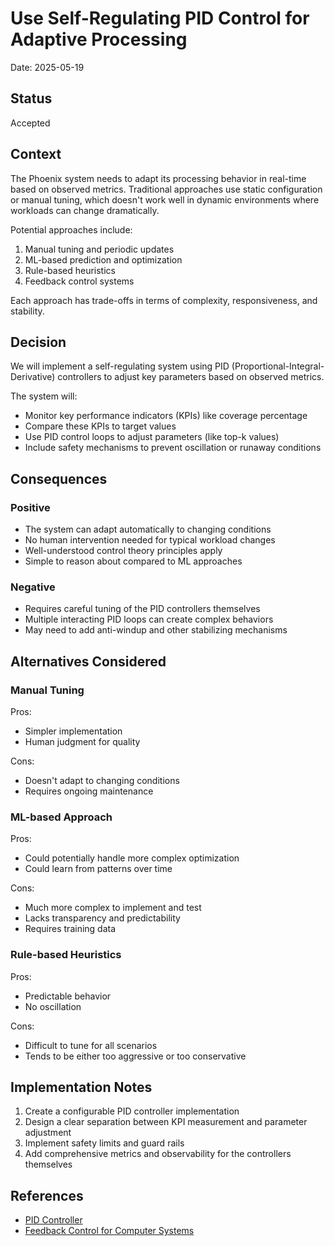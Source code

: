# Use Self-Regulating PID Control for Adaptive Processing

Date: 2025-05-19

## Status

Accepted

## Context

The Phoenix system needs to adapt its processing behavior in real-time based on observed metrics. Traditional approaches use static configuration or manual tuning, which doesn't work well in dynamic environments where workloads can change dramatically.

Potential approaches include:
1. Manual tuning and periodic updates
2. ML-based prediction and optimization
3. Rule-based heuristics
4. Feedback control systems

Each approach has trade-offs in terms of complexity, responsiveness, and stability.

## Decision

We will implement a self-regulating system using PID (Proportional-Integral-Derivative) controllers to adjust key parameters based on observed metrics.

The system will:
- Monitor key performance indicators (KPIs) like coverage percentage
- Compare these KPIs to target values
- Use PID control loops to adjust parameters (like top-k values)
- Include safety mechanisms to prevent oscillation or runaway conditions

## Consequences

### Positive

- The system can adapt automatically to changing conditions
- No human intervention needed for typical workload changes
- Well-understood control theory principles apply
- Simple to reason about compared to ML approaches

### Negative

- Requires careful tuning of the PID controllers themselves
- Multiple interacting PID loops can create complex behaviors
- May need to add anti-windup and other stabilizing mechanisms

## Alternatives Considered

### Manual Tuning

Pros:
- Simpler implementation
- Human judgment for quality

Cons:
- Doesn't adapt to changing conditions
- Requires ongoing maintenance

### ML-based Approach

Pros:
- Could potentially handle more complex optimization
- Could learn from patterns over time

Cons:
- Much more complex to implement and test
- Lacks transparency and predictability
- Requires training data

### Rule-based Heuristics

Pros:
- Predictable behavior
- No oscillation

Cons:
- Difficult to tune for all scenarios
- Tends to be either too aggressive or too conservative

## Implementation Notes

1. Create a configurable PID controller implementation
2. Design a clear separation between KPI measurement and parameter adjustment
3. Implement safety limits and guard rails
4. Add comprehensive metrics and observability for the controllers themselves

## References

- [PID Controller](https://en.wikipedia.org/wiki/PID_controller)
- [Feedback Control for Computer Systems](https://www.oreilly.com/library/view/feedback-control-for/9781449361693/)

